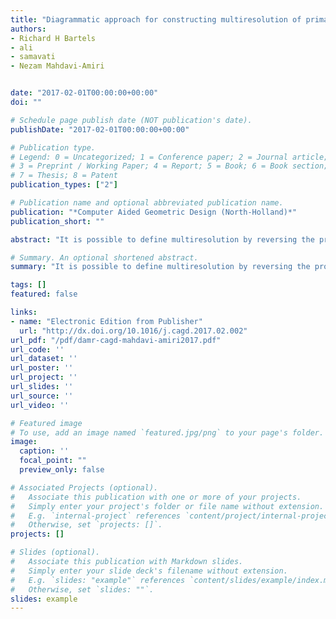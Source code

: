 ```yaml
---
title: "Diagrammatic approach for constructing multiresolution of primal subdivisions"
authors:
- Richard H Bartels
- ali
- samavati
- Nezam Mahdavi-Amiri


date: "2017-02-01T00:00:00+00:00"
doi: ""

# Schedule page publish date (NOT publication's date).
publishDate: "2017-02-01T00:00:00+00:00"

# Publication type.
# Legend: 0 = Uncategorized; 1 = Conference paper; 2 = Journal article;
# 3 = Preprint / Working Paper; 4 = Report; 5 = Book; 6 = Book section;
# 7 = Thesis; 8 = Patent
publication_types: ["2"]

# Publication name and optional abbreviated publication name.
publication: "*Computer Aided Geometric Design (North-Holland)*"
publication_short: ""

abstract: "It is possible to define multiresolution by reversing the process of subdivision. One approach to reverse a subdivision scheme appropriates pure numerical algebraic relations for subdivision using the interaction of diagrams (Bartels and Samavati, 2011, Samavati and Bartels, 2006). However, certain assumptions carried through the available work, two of which we wish to challenge:(1) the construction of multiresolutions for irregular meshes are reconsidered in the presence of any extraordinary vertex rather than being prepared beforehand as simple available relations and (2) the connectivity graph of the coarse mesh would have to be a subgraph of the connectivity graph of the fine mesh. 3 subdivision (Kobbelt, 2000) lets us engage both of these concerns. With respect to (2), the 3 post-subdivision connectivity graph shares no interior edge with the pre-subdivision connectivity graph. With respect to (1), we observe …"

# Summary. An optional shortened abstract.
summary: "It is possible to define multiresolution by reversing the process of subdivision. One approach to reverse a subdivision scheme appropriates pure numerical algebraic relations for subdivision using the interaction of diagrams (Bartels and Samavati, 2011, Samavati and Bartels, 2006). However, certain assumptions carried through the available work, two of which we wish to challenge:(1) the construction of multiresolutions for irregular meshes are reconsidered in the presence of any extraordinary ve..."

tags: []
featured: false

links:
- name: "Electronic Edition from Publisher"
  url: "http://dx.doi.org/10.1016/j.cagd.2017.02.002"
url_pdf: "/pdf/damr-cagd-mahdavi-amiri2017.pdf"
url_code: ''
url_dataset: ''
url_poster: ''
url_project: ''
url_slides: ''
url_source: ''
url_video: ''

# Featured image
# To use, add an image named `featured.jpg/png` to your page's folder. 
image:
  caption: ''
  focal_point: ""
  preview_only: false

# Associated Projects (optional).
#   Associate this publication with one or more of your projects.
#   Simply enter your project's folder or file name without extension.
#   E.g. `internal-project` references `content/project/internal-project/index.md`.
#   Otherwise, set `projects: []`.
projects: []

# Slides (optional).
#   Associate this publication with Markdown slides.
#   Simply enter your slide deck's filename without extension.
#   E.g. `slides: "example"` references `content/slides/example/index.md`.
#   Otherwise, set `slides: ""`.
slides: example
---
```

